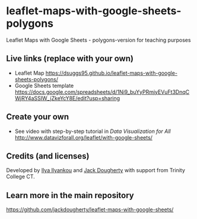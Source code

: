 # leaflet-maps-with-google-sheets-polygons
Leaflet Maps with Google Sheets - polygons-version for teaching purposes

## Live links (replace with your own)
- Leaflet Map https://dsuggs95.github.io/leaflet-maps-with-google-sheets-polygons/
- Google Sheets template https://docs.google.com/spreadsheets/d/1Ni9_buYyPRmjyEVuFt3DnqCWjRY4aSSIW_jZkeYcY8E/edit?usp=sharing

## Create your own
- See video with step-by-step tutorial in *Data Visualization for All* http://www.datavizforall.org/leaflet/with-google-sheets/

## Credits (and licenses)
Developed by [Ilya Ilyankou](https://github.com/ilyankou) and [Jack Dougherty](https://github.com/jackdougherty) with support from Trinity College CT.

## Learn more in the main repository
https://github.com/jackdougherty/leaflet-maps-with-google-sheets/
